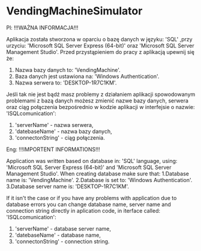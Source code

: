 # VendingMachineSimulator
Pl: !!!WAŻNA INFORMACJA!!!

Aplikacja została stworzona w oparciu o bazę danych w języku: 'SQL' ,przy urzyciu: 'Microsoft SQL Server Express (64-bit)'  oraz 'Microsoft SQL Server Management Studio'.
Przed przystąpieniem do pracy z aplikacją upewnij się że:
1. Nazwa bazy danych to: 'VendingMachine'.
2. Baza danych jest ustawiona na: 'Windows Authentication'.
3. Nazwa serwera to: 'DESKTOP-1R7C1KM'.

Jeśli tak nie jest bądź masz problemy z działaniem aplikacji spowodowanym problemami z bazą danych 
możesz zmienić nazwe bazy danych, serwera oraz ciąg połączenia bezpośrednio w kodzie aplikacji w interfejsie 
o nazwie: 'ISQLcomunication':
1. 'serverName' - nazwa serwera,
2. 'datebaseName' - nazwa bazy danych,
3. 'connectonString' - ciąg połączenia.

Eng: !!!IMPORTENT INFORMATIONS!!!

Application was written based on database in: 'SQL' language, using: 'Microsoft SQL Server Express (64-bit)' and 'Microsoft SQL Server Management Studio'.
When creating database make sure that:
1.Database name is: 'VendingMachine'.
2.Database is set to: 'Windows Authentication'.
3.Database server name is: 'DESKTOP-1R7C1KM'.

If it isn't the case or if you have any problems with application due to database errors
you can change database name, server name and connection string directly in aplication code, in iterface
called: 'ISQLcomunication':
1. 'serverName' - database server name,
2. 'datebaseName' - database name,
3. 'connectonString' - connection string.
